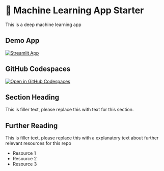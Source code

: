 # 🦋 Machine Learning App Starter 

This is a deep machine learning app

## Demo App

[![Streamlit App](https://static.streamlit.io/badges/streamlit_badge_black_white.svg)](https://cnrk-dp-ml.streamlit.app/)

## GitHub Codespaces

[![Open in GitHub Codespaces](https://github.com/codespaces/badge.svg)](https://codespaces.new/streamlit/app-starter-kit?quickstart=1)

## Section Heading

This is filler text, please replace this with text for this section.

## Further Reading

This is filler text, please replace this with a explanatory text about further relevant resources for this repo
- Resource 1
- Resource 2
- Resource 3
